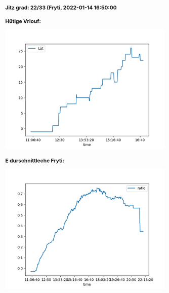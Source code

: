 ### Jitz grad: 22/33 (Fryti, 2022-01-14 16:50:00

### Hütige Vrlouf:
![Graph](Today.png)

### E durschnittleche Fryti:
![Graph](Fryti.png)